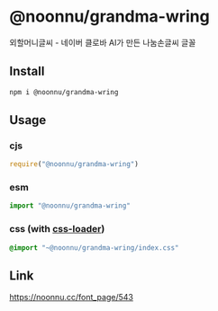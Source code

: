 # @noonnu/grandma-wring
외할머니글씨 - 네이버 클로바 AI가 만든 나눔손글씨 글꼴

## Install
```sh
npm i @noonnu/grandma-wring
```
## Usage
### cjs
```js
require("@noonnu/grandma-wring")
```
### esm
```js
import "@noonnu/grandma-wring"
```
### css (with [css-loader](https://github.com/webpack-contrib/css-loader))
```css
@import "~@noonnu/grandma-wring/index.css"
```

## Link
https://noonnu.cc/font_page/543
